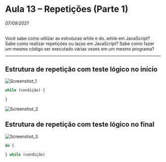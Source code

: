 # Aula 13 – Repetições (Parte 1)

###### 07/09/2021

Você sabe como utilizar as estruturas while e do..while em JavaScript? Sabe como realizar repetições ou laços em JavaScript? Sabe como fazer um mesmo código ser executado várias vezes em um mesmo programa?

------



## Estrutura de repetição com teste lógico no início

![Screenshot_1](C:\Users\Luiz\dev\curso-javascript\aula13\about\Screenshot_1.png)

~~~javascript
while (condição) {
    
}
~~~

![Screenshot_2](C:\Users\Luiz\dev\curso-javascript\aula13\about\Screenshot_2.png)



## Estrutura de repetição com teste lógico no final

![Screenshot_3](C:\Users\Luiz\dev\curso-javascript\aula13\about\Screenshot_3.png)

~~~javascript
do {
    
} while (condição)
~~~

